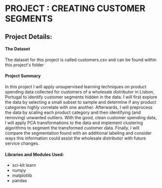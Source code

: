 # PROJECT : CREATING CUSTOMER SEGMENTS 

## Project Details: 


#### The Dataset 
The dataset for this project is called customers.csv and can be found within this project's folder

#### Project Summary 
In this project I  will apply unsupervised learning techniques on product spending data collected for customers of a wholesale distributor in Lisbon, Portugal to identify customer segments hidden in the data. I will first explore the data by selecting a small subset to sample and determine if any product categories highly correlate with one another. Afterwards, I will preprocess the data by scaling each product category and then identifying (and removing) unwanted outliers. With the good, clean customer spending data, I will apply PCA transformations to the data and implement clustering algorithms to segment the transformed customer data. Finally, I will compare the segmentation found with an additional labeling and consider ways this information could assist the wholesale distributor with future service changes.

#### Libraries and Modules Used: 
- sci-kit learn 
- numpy 
- matplotlib
- pandas 
